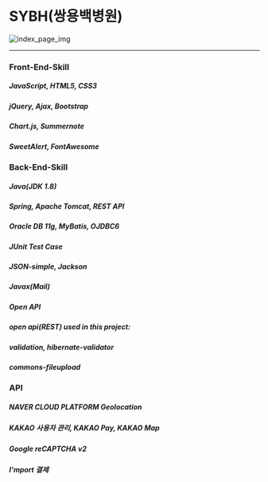 # SYBH(쌍용백병원)
![index_page_img](https://user-images.githubusercontent.com/48780833/65881701-c175c600-e3ce-11e9-9dd5-cd16410c0da2.JPG)

---

### Front-End-Skill
##### JavaScript, HTML5, CSS3
##### jQuery, Ajax, Bootstrap
##### Chart.js, Summernote
##### SweetAlert, FontAwesome

### Back-End-Skill
##### Java(JDK 1.8)
##### Spring, Apache Tomcat, REST API
##### Oracle DB 11g, MyBatis, OJDBC6
##### JUnit Test Case
##### JSON-simple, Jackson
##### Javax(Mail)
##### Open API
##### open api(REST) used in this project:
##### validation, hibernate-validator
##### commons-fileupload

### API
##### NAVER CLOUD PLATFORM Geolocation
##### KAKAO 사용자 관리, KAKAO Pay, KAKAO Map
##### Google reCAPTCHA v2
##### I'mport 결제
